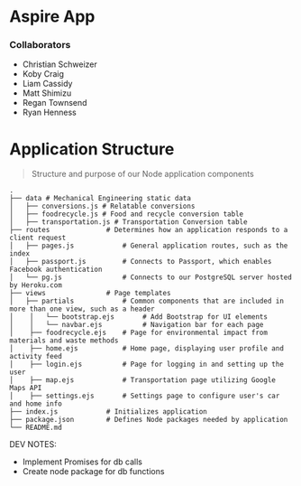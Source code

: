 # Aspire App

### Collaborators
* Christian Schweizer
* Koby Craig
* Liam Cassidy
* Matt Shimizu
* Regan Townsend
* Ryan Henness

Application Structure
=================

> Structure and purpose of our Node application components

    .
    ├── data # Mechanical Engineering static data
    │   ├── conversions.js # Relatable conversions
    │   ├── foodrecycle.js # Food and recycle conversion table
    │   ├── transportation.js # Transportation Conversion table
    ├── routes              # Determines how an application responds to a client request
    │   ├── pages.js            # General application routes, such as the index 
    │	├── passport.js         # Connects to Passport, which enables Facebook authentication   
    │   └── pg.js               # Connects to our PostgreSQL server hosted by Heroku.com
    ├── views               # Page templates 
    │   ├── partials            # Common components that are included in more than one view, such as a header 
    │    │   └── bootstrap.ejs       # Add Bootstrap for UI elements
    │    │   └── navbar.ejs          # Navigation bar for each page
    │    ├── foodrecycle.ejs    # Page for environmental impact from materials and waste methods
    │    ├── home.ejs           # Home page, displaying user profile and activity feed
    │    ├── login.ejs          # Page for logging in and setting up the user
    │    ├── map.ejs            # Transportation page utilizing Google Maps API
    │    ├── settings.ejs       # Settings page to configure user's car and home info
    ├── index.js            # Initializes application      
    ├── package.json        # Defines Node packages needed by application
    └── README.md           


DEV NOTES:
- Implement Promises for db calls
- Create node package for db functions
